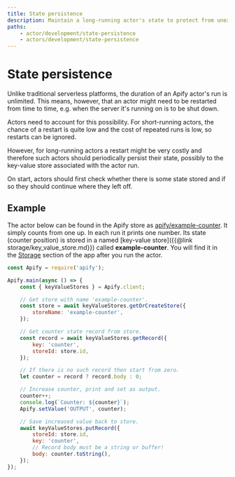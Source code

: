 ```yaml
---
title: State persistence
description: Maintain a long-running actor's state to protect from unexpected restarts. See a code example on how to protect your run in case of server shutdown.
paths:
    - actor/development/state-persistence
    - actors/development/state-persistence
---
```


# [](#state-persistence)State persistence

Unlike traditional serverless platforms, the duration of an Apify actor's run is unlimited. This means, however, that an actor might need to be restarted from time to time, e.g. when the server it's running on is to be shut down.

Actors need to account for this possibility. For short-running actors, the chance of a restart is quite low and the cost of repeated runs is low, so restarts can be ignored.

However, for long-running actors a restart might be very costly and therefore such actors should periodically persist their state, possibly to the key-value store associated with the actor run.

On start, actors should first check whether there is some state stored and if so they should continue where they left off.

## [](#example) Example

The actor below can be found in the Apify store as [apify/example-counter](https://apify.com/apify/example-counter). It simply counts from one up. In each run it prints one number. Its state (counter position) is stored in a named [key-value store]({{@link storage/key_value_store.md}}) called **example-counter**. You will find it in the [Storage](https://my.apify.com/key-value-stores) section of the app after you run the actor.

```js
const Apify = require('apify');

Apify.main(async () => {
    const { keyValueStores } = Apify.client;

    // Get store with name 'example-counter'.
    const store = await keyValueStores.getOrCreateStore({
        storeName: 'example-counter',
    });

    // Get counter state record from store.
    const record = await keyValueStores.getRecord({
        key: 'counter',
        storeId: store.id,
    });

    // If there is no such record then start from zero.
    let counter = record ? record.body : 0;

    // Increase counter, print and set as output.
    counter++;
    console.log(`Counter: ${counter}`);
    Apify.setValue('OUTPUT', counter);

    // Save increased value back to store.
    await keyValueStores.putRecord({
        storeId: store.id,
        key: 'counter',
        // Record body must be a string or buffer!
        body: counter.toString(),
    });
});
```
